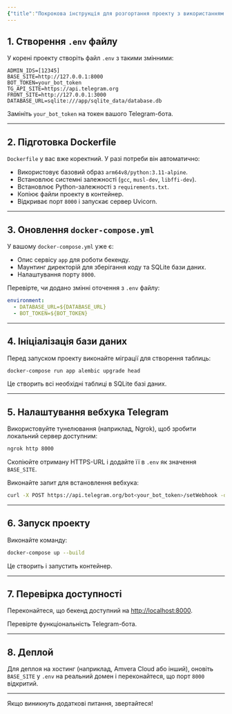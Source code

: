 ```yaml
---
{"title":"Покрокова інструкція для розгортання проекту з використанням Docker","dg-publish":true,"dg-metatags":null,"dg-home":null,"permalink":"/instrukcziyi/pokrokova-instrukcziya-dlya-rozgortannya-proektu-z-vikoristannyam-docker/","dgPassFrontmatter":true,"noteIcon":""}
---
```




## 1. Створення `.env` файлу

У корені проекту створіть файл `.env` з такими змінними:

```plaintext
ADMIN_IDS=[12345]
BASE_SITE=http://127.0.0.1:8000
BOT_TOKEN=your_bot_token
TG_API_SITE=https://api.telegram.org
FRONT_SITE=http://127.0.0.1:3000
DATABASE_URL=sqlite:///app/sqlite_data/database.db
```

Замініть `your_bot_token` на токен вашого Telegram-бота.

---

## 2. Підготовка Dockerfile

`Dockerfile` у вас вже коректний. У разі потреби він автоматично:

- Використовує базовий образ `arm64v8/python:3.11-alpine`.
- Встановлює системні залежності (`gcc`, `musl-dev`, `libffi-dev`).
- Встановлює Python-залежності з `requirements.txt`.
- Копіює файли проекту в контейнер.
- Відкриває порт `8000` і запускає сервер Uvicorn.

---

## 3. Оновлення `docker-compose.yml`

У вашому `docker-compose.yml` уже є:

- Опис сервісу `app` для роботи бекенду.
- Маунтинг директорій для зберігання коду та SQLite бази даних.
- Налаштування порту `8000`.

Перевірте, чи додано змінні оточення з `.env` файлу:

```yaml
environment:
  - DATABASE_URL=${DATABASE_URL}
  - BOT_TOKEN=${BOT_TOKEN}
```

---

## 4. Ініціалізація бази даних

Перед запуском проекту виконайте міграції для створення таблиць:

```bash
docker-compose run app alembic upgrade head
```

Це створить всі необхідні таблиці в SQLite базі даних.

---

## 5. Налаштування вебхука Telegram

Використовуйте тунелювання (наприклад, Ngrok), щоб зробити локальний сервер доступним:

```bash
ngrok http 8000
```

Скопіюйте отриману HTTPS-URL і додайте її в `.env` як значення `BASE_SITE`.

Виконайте запит для встановлення вебхука:

```bash
curl -X POST https://api.telegram.org/bot<your_bot_token>/setWebhook -d "url=https://<ngrok-url>/webhook"
```

---

## 6. Запуск проекту

Виконайте команду:

```bash
docker-compose up --build
```

Це створить і запустить контейнер.

---

## 7. Перевірка доступності

Переконайтеся, що бекенд доступний на [http://localhost:8000](http://localhost:8000).

Перевірте функціональність Telegram-бота.

---

## 8. Деплой

Для деплоя на хостинг (наприклад, Amvera Cloud або інший), оновіть `BASE_SITE` у `.env` на реальний домен і переконайтеся, що порт `8000` відкритий.

---

Якщо виникнуть додаткові питання, звертайтеся!
